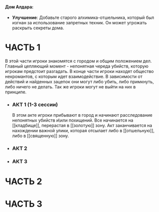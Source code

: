 
#### **Дом Алдара**:
- **Улучшение**: Добавьте старого алхимика-отшельника, который был изгнан за использование запретных техник. Он может угрожать раскрыть секреты дома.

# ЧАСТЬ 1
В этой части игроки знакомятся с городом и общим положением дел. Главный цепляющий момент - непонятная череда убийств, которую игрокам предстоит разгадать. В конце части игроки находят общество некромантов, с которым идет взаимодействие. В зависимости от действий и найденных зацепок они могут либо убить, либо примкнуть, либо ничего не делать. Так же игроки могут не выйти на них в принципе. 

- ### АКТ 1 (1-3 сессии)
    В этом акте игроки прибывают в город и начинают расследование непонятных убийств и\или похищений. Все начинается на [[кладбище]], перерастая в [[золотую]] зону. Акт заканчивается на нахождении важной улики, которая отсылает либо в [[отшельную]], либо в [[священную]] зону.

- ### АКТ 2

- ### АКТ 3

# ЧАСТЬ 2


# ЧАСТЬ 3
